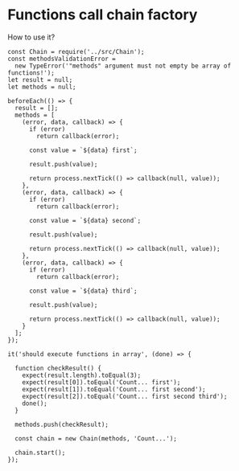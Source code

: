 # Functions call chain factory

How to use it?

    const Chain = require('../src/Chain');
    const methodsValidationError =
      new TypeError('"methods" argument must not empty be array of functions!');
    let result = null;
    let methods = null;

    beforeEach(() => {
      result = [];
      methods = [
        (error, data, callback) => {
          if (error)
            return callback(error);

          const value = `${data} first`;

          result.push(value);

          return process.nextTick(() => callback(null, value));
        },
        (error, data, callback) => {
          if (error)
            return callback(error);

          const value = `${data} second`;

          result.push(value);

          return process.nextTick(() => callback(null, value));
        },
        (error, data, callback) => {
          if (error)
            return callback(error);

          const value = `${data} third`;

          result.push(value);

          return process.nextTick(() => callback(null, value));
        }
      ];
    });

    it('should execute functions in array', (done) => {

      function checkResult() {      
        expect(result.length).toEqual(3);
        expect(result[0]).toEqual('Count... first');
        expect(result[1]).toEqual('Count... first second');
        expect(result[2]).toEqual('Count... first second third');  
        done();
      }

      methods.push(checkResult);

      const chain = new Chain(methods, 'Count...');

      chain.start();
    });